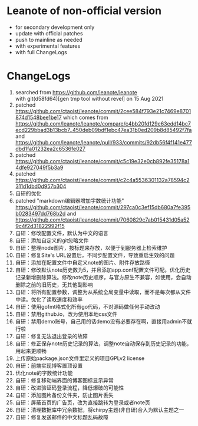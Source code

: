 # Leanote of non-official version
* for secondary development only
* update with official patches
* push to mainline as needed
* with experimental features
* with full ChangeLogs

  

# ChangeLogs
1. searched from https://github.com/leanote/leanote  
		with git(d58fd64)[gen tmp tool without revel] on 15 Aug 2021
2. patched https://github.com/ctaoist/leanote/commit/2cee584f793e21c7469e8701874d1548bee1be17
		which comes from https://github.com/leanote/leanote/compare/c4bb20fd129e63edd14bc7ecd229bbad3b13bcb7..450deb09bdf1ebc47ea31b0ed209b8d85492f7fa
		and https://github.com/leanote/leanote/pull/933/commits/92db56f4f141e477dbd1fa01232ea2c6536fe027	
3. patched https://github.com/ctaoist/leanote/commit/c5c19e32e0cb892fe35178a14dfe927049f5b3a9
4. patched https://github.com/ctaoist/leanote/commit/c2c4a5536301132a78594c2311d1dbd0d957b304
5. 自研的优化
6. patched "markdown编辑器增加字数统计功能" https://github.com/ctaoist/leanote/commit/297ca0c3ef15db680a7fe395b0283497dd768b2d and https://github.com/ctaoist/leanote/commit/7060829c7ab015431d05a529c4f2d31822992f15
7. 自研：修改配置文件，默认为中文的语言
8. 自研：添加自定义的git忽略文件
9. 自研：整理node图片，按标题来存放，以便于到服务器上检索维护
10. 自研：修复Site's URL设置后，不同步配置文件，导致重启生效的问题
11. 自研：添加在配置文件中自定义note的图片、附件存放路径
12. 自研：修改默认note历史数为5，并且添加app.conf配置文件可配。优化历史记录新增删除算法。修改note历史顺序，与官方原生不兼容，如使用，会自动删除之前的旧历史，无其他副影响
13. 自研：将所有配置参数，调整为从系统全局变量中读取，而不是每次都从文件中读。优化了读取速度和效率
14. 自研：使用gofmt格式化所有go代码，不对源码做任何手动改动
15. 自研：禁用github.io，改为使用本地css文件
16. 自研：禁用demo账号，自己用的话demo没有必要存在啊，直接用admin不就行啦
17. 自研：修复无法退出登录的故障
18. 自研：修正保存note历史记录的算法，调整note自动保存到历史记录的功能，用起来更顺畅
19. 上传原始package.json文件里定义的项目GPLv2 license
20. 自研：前端实现博客置顶设置
21. 优化note的字数统计功能
22. 自研：修复移动端界面的博客图标显示异常
23. 自研：改进验证码登录流程，降低爆破的可能性
24. 自研：添加图片备份文件夹，防止图片丢失
25. 自研：屏蔽首页的广告页，改为直接跳转为登录或者note页
26. 自研：清理数据库中冗余数据，将chirpy主题(非自研)合入为默认主题之一
27. 自研：修复发送邮件的中文标题乱码故障

